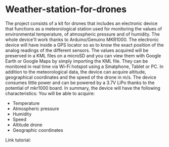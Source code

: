 # Weather-station-for-drones
The project consists of a kit for drones that includes an electronic device that functions as a meteorological station used for monitoring the values of environmental temperature, of atmospheric pressure and of humidity. The whole device'll work thanks to Arduino/Genuino MKR1000.
The electronic device will have inside a GPS locator so as to know the exact position of the analog readings of the different sensors.
The values acquired will be preserved in a KML files on a microSD and you can view them with Google Earth or Google Maps by simply importing the KML file.
They can be monitored in real time via Wi-Fi hotspot using a Smatphone, Tablet or PC.
In addition to the meteorological data, the device can acquire altitude, geographical coordinates and the speed of the drone in m/s.
The device consumes little power and can be powered by a 3.7V LiPo thanks to the potential of mkr1000 board.
In summary, the device will have the following characteristics:
You will be able to acquire:

- Temperature
- Atmospheric pressure
- Humidity
- Speed
- Altitude drone
- Geographic coordinates

Link tutorial: 
